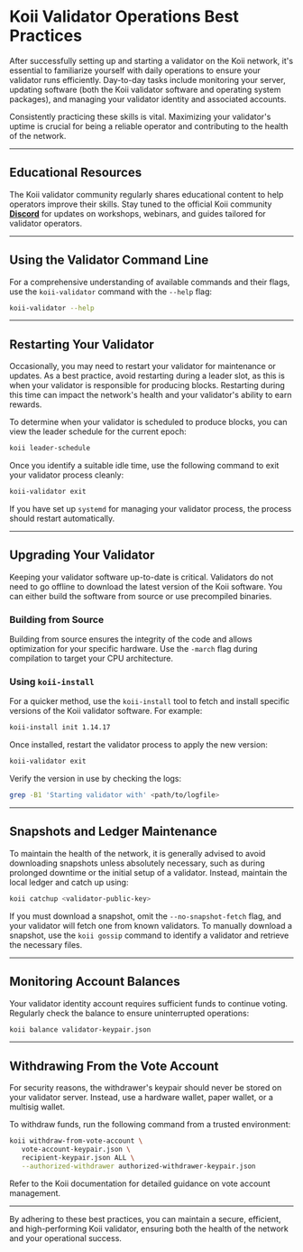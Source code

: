 
# Koii Validator Operations Best Practices  

After successfully setting up and starting a validator on the Koii network, it's essential to familiarize yourself with daily operations to ensure your validator runs efficiently. Day-to-day tasks include monitoring your server, updating software (both the Koii validator software and operating system packages), and managing your validator identity and associated accounts.  

Consistently practicing these skills is vital. Maximizing your validator's uptime is crucial for being a reliable operator and contributing to the health of the network.  

---

## Educational Resources  
The Koii validator community regularly shares educational content to help operators improve their skills. Stay tuned to the official Koii community [**Discord**](https://discord.com/invite/koii-network) for updates on workshops, webinars, and guides tailored for validator operators.  

---

## Using the Validator Command Line  
For a comprehensive understanding of available commands and their flags, use the `koii-validator` command with the `--help` flag:  

```bash  
koii-validator --help  
```

---

## Restarting Your Validator  
Occasionally, you may need to restart your validator for maintenance or updates. As a best practice, avoid restarting during a leader slot, as this is when your validator is responsible for producing blocks. Restarting during this time can impact the network's health and your validator's ability to earn rewards.  

To determine when your validator is scheduled to produce blocks, you can view the leader schedule for the current epoch:  

```bash  
koii leader-schedule  
```  

Once you identify a suitable idle time, use the following command to exit your validator process cleanly:  

```bash  
koii-validator exit  
```

If you have set up `systemd` for managing your validator process, the process should restart automatically.  

---

## Upgrading Your Validator  
Keeping your validator software up-to-date is critical. Validators do not need to go offline to download the latest version of the Koii software. You can either build the software from source or use precompiled binaries.  

### Building from Source  
Building from source ensures the integrity of the code and allows optimization for your specific hardware. Use the `-march` flag during compilation to target your CPU architecture.  

### Using `koii-install`  
For a quicker method, use the `koii-install` tool to fetch and install specific versions of the Koii validator software. For example:  

```bash  
koii-install init 1.14.17  
```

Once installed, restart the validator process to apply the new version:  

```bash  
koii-validator exit  
``` 

Verify the version in use by checking the logs:  

```bash  
grep -B1 'Starting validator with' <path/to/logfile>  
```

---

## Snapshots and Ledger Maintenance  
To maintain the health of the network, it is generally advised to avoid downloading snapshots unless absolutely necessary, such as during prolonged downtime or the initial setup of a validator. Instead, maintain the local ledger and catch up using:  

```bash  
koii catchup <validator-public-key>  
``` 

If you must download a snapshot, omit the `--no-snapshot-fetch` flag, and your validator will fetch one from known validators. To manually download a snapshot, use the `koii gossip` command to identify a validator and retrieve the necessary files.  

---

## Monitoring Account Balances  
Your validator identity account requires sufficient funds to continue voting. Regularly check the balance to ensure uninterrupted operations:  

```bash  
koii balance validator-keypair.json  
```

---

## Withdrawing From the Vote Account  
For security reasons, the withdrawer's keypair should never be stored on your validator server. Instead, use a hardware wallet, paper wallet, or a multisig wallet.  

To withdraw funds, run the following command from a trusted environment:  

```bash  
koii withdraw-from-vote-account \
   vote-account-keypair.json \
   recipient-keypair.json ALL \
   --authorized-withdrawer authorized-withdrawer-keypair.json  
``` 

Refer to the Koii documentation for detailed guidance on vote account management.  

---

By adhering to these best practices, you can maintain a secure, efficient, and high-performing Koii validator, ensuring both the health of the network and your operational success.  
